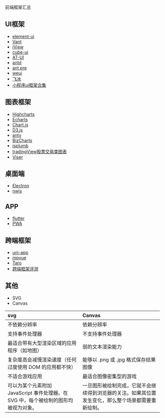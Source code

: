 前端框架汇总
## UI框架
* [element-ui](https://element.eleme.io/#/zh-CN)
* [Vant](https://youzan.github.io/vant/#/zh-CN/intro)
* [iView](https://dev.iviewui.com/articles)
* [cube-ui](https://didi.github.io/cube-ui/#/zh-CN/docs/introduction)
* [AT-UI](https://at-ui.github.io/at-ui/#/zh/docs/introduction)
* [antd](https://ant.design/docs/react/introduce-cn)
* [ant pre](https://pro.ant.design/index-cn)
* [weui](https://weui.io/)
* [飞冰](https://ice.work/)
* [小程序ui框架合集](https://mina.wiki/eco/ui.html#weui-for-%E5%B0%8F%E7%A8%8B%E5%BA%8F)

## 图表框架
* [Highcharts](https://www.highcharts.com/)
* [Echarts](https://echarts.baidu.com/)
* [Chart.js](https://www.chartjs.org/)
* [D3.js](https://d3js.org/)
* [antv](https://antv.alipay.com/zh-cn/index.html)
* [BizCharts](https://bizcharts.net/index)
* [jsplumb](https://jsplumbtoolkit.com/)
* [tradingView股票交易类图表](https://cn.tradingview.com/widget/)
* [Viser](https://viserjs.github.io/)

## 桌面端
* [Electron](https://electronjs.org/)
* [nwjs](https://nwjs.io/)

## APP
* [flutter](https://flutterchina.club/)
* [PWA](https://developers.google.com/web/progressive-web-apps/)

## 跨端框架
* [uni-app](https://uniapp.dcloud.io/)
* [mpvue](http://mpvue.com/mpvue/quickstart/)
* [Taro](https://github.com/NervJS/taro)
* [跨端框架评测](https://juejin.im/post/5c90eb366fb9a070d4199cc9)

## 其他
* SVG
* Canvas

| svg | Canvas |
|:---|:---|
| 不依赖分辨率  | 依赖分辨率  |
| 支持事件处理器  | 不支持事件处理器  |
| 最适合带有大型渲染区域的应用程序（如地图）  | 弱的文本渲染能力  |
| 复杂度高会减慢渲染速度（任何过度使用 DOM 的应用都不快）  | 能够以 .png 或 .jpg 格式保存结果图像  |
| 不适合游戏应用  | 最适合图像密集型的游戏  |
| 可以为某个元素附加 JavaScript 事件处理器。在 SVG 中，每个被绘制的图形均被视为对象。  | 一旦图形被绘制完成，它就不会继续得到浏览器的关注。如果其位置发生变化，那么整个场景都需要重新绘制。  |
